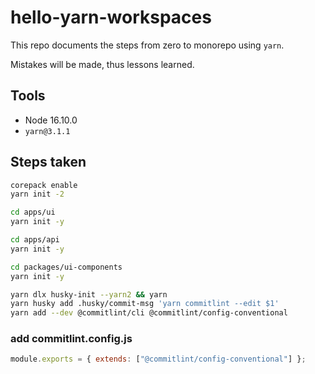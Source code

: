 # hello-yarn-workspaces

This repo documents the steps from zero to monorepo using `yarn`.

Mistakes will be made, thus lessons learned.

## Tools

* Node 16.10.0
* `yarn@3.1.1`

## Steps taken

```bash
corepack enable
yarn init -2
```

```bash
cd apps/ui
yarn init -y

cd apps/api
yarn init -y

cd packages/ui-components
yarn init -y
```

```bash
yarn dlx husky-init --yarn2 && yarn
yarn husky add .husky/commit-msg 'yarn commitlint --edit $1'
yarn add --dev @commitlint/cli @commitlint/config-conventional
```

### add commitlint.config.js

```js
module.exports = { extends: ["@commitlint/config-conventional"] };
```
